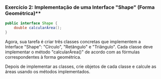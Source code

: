 ### Exercício 2: Implementação de uma Interface "Shape" (Forma Geométrica)**

```java
public interface Shape {
    double calcularÁrea();
}
```

Agora, sua tarefa é criar três classes concretas que implementem a Interface "Shape": "Círculo", "Retângulo" e "Triângulo". Cada classe deve implementar o método "calcularÁrea()" de acordo com as fórmulas correspondentes à forma geométrica.

Depois de implementar as classes, crie objetos de cada classe e calcule as áreas usando os métodos implementados.